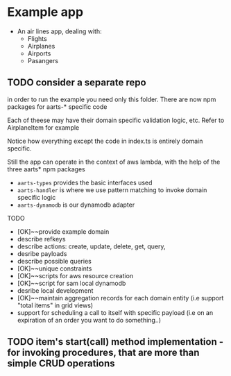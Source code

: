  # Example app
- An air lines app, dealing with:
  - Flights
  - Airplanes
  - Airports
  - Pasangers
  
 
## TODO consider a separate repo
in order to run the example you need only this folder. There are now npm packages for aarts-* specific code
 
Each of theese may have their domain specific validation logic, etc. Refer to AirplaneItem for example 

Notice how everything except the code in index.ts is entirely domain specific.

Still the app can operate in the context of aws lambda, with the help of the three aarts* npm packages
- `aarts-types` provides the basic interfaces used
- `aarts-handler` is where we use pattern matching to invoke domain specific logic
- `aarts-dynamodb` is our dynamodb adapter

TODO
- [OK]~~provide example domain
- describe refkeys 
- describe actions: create, update, delete, get, query, 
- desribe payloads
- describe possible queries
- [OK]~~unique constraints
- [OK]~~scripts for aws resource creation
- [OK]~~script for sam local dynamodb
- desribe local development
- [OK]~~maintain aggregation records for each domain entity (i.e support "total items" in grid views)
- support for scheduling a call to itself with specific payload (i.e on an expiration of an order you want to do something..)


## TODO item's start(call) method implementation - for invoking procedures, that are more than simple CRUD operations
